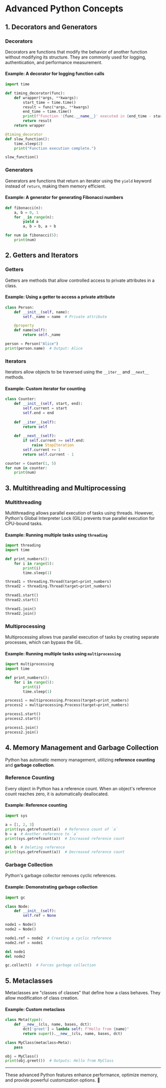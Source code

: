 # Advanced Python Concepts

## 1. Decorators and Generators

### **Decorators**
Decorators are functions that modify the behavior of another function without modifying its structure. They are commonly used for logging, authentication, and performance measurement.

#### **Example: A decorator for logging function calls**
```python
import time

def timing_decorator(func):
    def wrapper(*args, **kwargs):
        start_time = time.time()
        result = func(*args, **kwargs)
        end_time = time.time()
        print(f"Function '{func.__name__}' executed in {end_time - start_time:.4f} seconds")
        return result
    return wrapper

@timing_decorator
def slow_function():
    time.sleep(2)
    print("Function execution complete.")

slow_function()
```

### **Generators**
Generators are functions that return an iterator using the `yield` keyword instead of `return`, making them memory efficient.

#### **Example: A generator for generating Fibonacci numbers**
```python
def fibonacci(n):
    a, b = 0, 1
    for _ in range(n):
        yield a
        a, b = b, a + b

for num in fibonacci(5):
    print(num)
```

## 2. Getters and Iterators

### **Getters**
Getters are methods that allow controlled access to private attributes in a class.

#### **Example: Using a getter to access a private attribute**
```python
class Person:
    def __init__(self, name):
        self._name = name  # Private attribute

    @property
    def name(self):
        return self._name

person = Person("Alice")
print(person.name)  # Output: Alice
```

### **Iterators**
Iterators allow objects to be traversed using the `__iter__` and `__next__` methods.

#### **Example: Custom iterator for counting**
```python
class Counter:
    def __init__(self, start, end):
        self.current = start
        self.end = end
    
    def __iter__(self):
        return self
    
    def __next__(self):
        if self.current >= self.end:
            raise StopIteration
        self.current += 1
        return self.current - 1

counter = Counter(1, 5)
for num in counter:
    print(num)
```

## 3. Multithreading and Multiprocessing

### **Multithreading**
Multithreading allows parallel execution of tasks using threads. However, Python's Global Interpreter Lock (GIL) prevents true parallel execution for CPU-bound tasks.

#### **Example: Running multiple tasks using `threading`**
```python
import threading
import time

def print_numbers():
    for i in range(5):
        print(i)
        time.sleep(1)

thread1 = threading.Thread(target=print_numbers)
thread2 = threading.Thread(target=print_numbers)

thread1.start()
thread2.start()

thread1.join()
thread2.join()
```

### **Multiprocessing**
Multiprocessing allows true parallel execution of tasks by creating separate processes, which can bypass the GIL.

#### **Example: Running multiple tasks using `multiprocessing`**
```python
import multiprocessing
import time

def print_numbers():
    for i in range(5):
        print(i)
        time.sleep(1)

process1 = multiprocessing.Process(target=print_numbers)
process2 = multiprocessing.Process(target=print_numbers)

process1.start()
process2.start()

process1.join()
process2.join()
```

## 4. Memory Management and Garbage Collection

Python has automatic memory management, utilizing **reference counting** and **garbage collection**.

### **Reference Counting**
Every object in Python has a reference count. When an object's reference count reaches zero, it is automatically deallocated.

#### **Example: Reference counting**
```python
import sys

a = [1, 2, 3]
print(sys.getrefcount(a))  # Reference count of `a`
b = a  # Another reference to `a`
print(sys.getrefcount(a))  # Increased reference count

del b  # Deleting reference
print(sys.getrefcount(a))  # Decreased reference count
```

### **Garbage Collection**
Python's garbage collector removes cyclic references.

#### **Example: Demonstrating garbage collection**
```python
import gc

class Node:
    def __init__(self):
        self.ref = None

node1 = Node()
node2 = Node()

node1.ref = node2  # Creating a cyclic reference
node2.ref = node1

del node1
del node2

gc.collect()  # Forces garbage collection
```

## 5. Metaclasses

Metaclasses are "classes of classes" that define how a class behaves. They allow modification of class creation.

#### **Example: Custom metaclass**
```python
class Meta(type):
    def __new__(cls, name, bases, dct):
        dct['greet'] = lambda self: f"Hello from {name}"
        return super().__new__(cls, name, bases, dct)

class MyClass(metaclass=Meta):
    pass

obj = MyClass()
print(obj.greet())  # Outputs: Hello from MyClass
```

---

These advanced Python features enhance performance, optimize memory, and provide powerful customization options. 🚀


